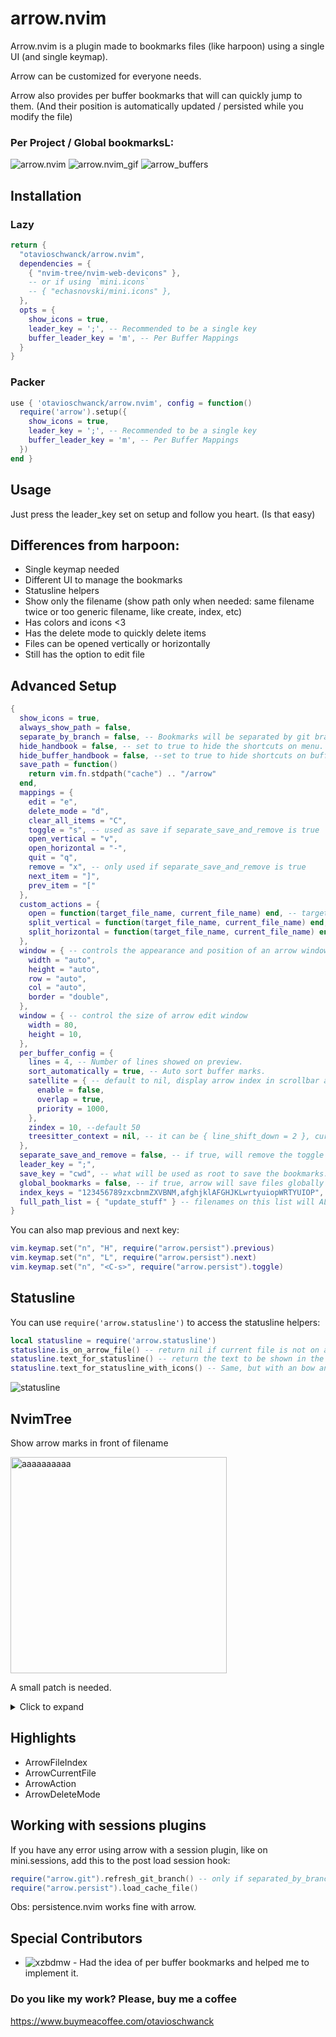 # arrow.nvim

Arrow.nvim is a plugin made to bookmarks files (like harpoon) using a single UI (and single keymap). 

Arrow can be customized for everyone needs.

Arrow also provides per buffer bookmarks that will can quickly jump to them. (And their position is automatically updated / persisted while you modify the file)

### Per Project / Global bookmarksL:
![arrow.nvim](https://i.imgur.com/mPdSC5s.png)
![arrow.nvim_gif](https://i.imgur.com/LcvG406.gif)
![arrow_buffers](https://i.imgur.com/Lll9YvY.gif)

## Installation

### Lazy

```lua
return {
  "otavioschwanck/arrow.nvim",
  dependencies = {
    { "nvim-tree/nvim-web-devicons" },
    -- or if using `mini.icons`
    -- { "echasnovski/mini.icons" },
  },
  opts = {
    show_icons = true,
    leader_key = ';', -- Recommended to be a single key
    buffer_leader_key = 'm', -- Per Buffer Mappings
  }
}
```

### Packer

```lua
use { 'otavioschwanck/arrow.nvim', config = function()
  require('arrow').setup({
    show_icons = true,
    leader_key = ';', -- Recommended to be a single key
    buffer_leader_key = 'm', -- Per Buffer Mappings
  })
end }
```

## Usage

Just press the leader_key set on setup and follow you heart. (Is that easy)

## Differences from harpoon:

- Single keymap needed
- Different UI to manage the bookmarks
- Statusline helpers
- Show only the filename (show path only when needed: same filename twice or too generic filename, like create, index, etc)
- Has colors and icons <3
- Has the delete mode to quickly delete items
- Files can be opened vertically or horizontally
- Still has the option to edit file

## Advanced Setup

```lua
{
  show_icons = true,
  always_show_path = false,
  separate_by_branch = false, -- Bookmarks will be separated by git branch
  hide_handbook = false, -- set to true to hide the shortcuts on menu.
  hide_buffer_handbook = false, --set to true to hide shortcuts on buffer menu
  save_path = function()
    return vim.fn.stdpath("cache") .. "/arrow"
  end,
  mappings = {
    edit = "e",
    delete_mode = "d",
    clear_all_items = "C",
    toggle = "s", -- used as save if separate_save_and_remove is true
    open_vertical = "v",
    open_horizontal = "-",
    quit = "q",
    remove = "x", -- only used if separate_save_and_remove is true
    next_item = "]",
    prev_item = "["
  },
  custom_actions = {
    open = function(target_file_name, current_file_name) end, -- target_file_name = file selected to be open, current_file_name = filename from where this was called
    split_vertical = function(target_file_name, current_file_name) end,
    split_horizontal = function(target_file_name, current_file_name) end,
  },
  window = { -- controls the appearance and position of an arrow window (see nvim_open_win() for all options)
    width = "auto",
    height = "auto",
    row = "auto",
    col = "auto",
    border = "double",
  },
  window = { -- control the size of arrow edit window
    width = 80,
    height = 10,
  },
  per_buffer_config = {
    lines = 4, -- Number of lines showed on preview.
    sort_automatically = true, -- Auto sort buffer marks.
    satellite = { -- default to nil, display arrow index in scrollbar at every update
      enable = false,
      overlap = true,
      priority = 1000,
    },
    zindex = 10, --default 50
    treesitter_context = nil, -- it can be { line_shift_down = 2 }, currently not usable, for detail see https://github.com/otavioschwanck/arrow.nvim/pull/43#issue-2236320268
  },
  separate_save_and_remove = false, -- if true, will remove the toggle and create the save/remove keymaps.
  leader_key = ";",
  save_key = "cwd", -- what will be used as root to save the bookmarks. Can be also `git_root` and `git_root_bare`.
  global_bookmarks = false, -- if true, arrow will save files globally (ignores separate_by_branch)
  index_keys = "123456789zxcbnmZXVBNM,afghjklAFGHJKLwrtyuiopWRTYUIOP", -- keys mapped to bookmark index, i.e. 1st bookmark will be accessible by 1, and 12th - by c
  full_path_list = { "update_stuff" } -- filenames on this list will ALWAYS show the file path too.
}
```

You can also map previous and next key:

```lua
vim.keymap.set("n", "H", require("arrow.persist").previous)
vim.keymap.set("n", "L", require("arrow.persist").next)
vim.keymap.set("n", "<C-s>", require("arrow.persist").toggle)
```


## Statusline

You can use `require('arrow.statusline')` to access the statusline helpers:

```lua
local statusline = require('arrow.statusline')
statusline.is_on_arrow_file() -- return nil if current file is not on arrow.  Return the index if it is.
statusline.text_for_statusline() -- return the text to be shown in the statusline (the index if is on arrow or "" if not)
statusline.text_for_statusline_with_icons() -- Same, but with an bow and arrow icon ;D
```

![statusline](https://i.imgur.com/v7Rvagj.png)

## NvimTree
Show arrow marks in front of filename

<img width="346" alt="aaaaaaaaaa" src="https://github.com/xzbdmw/arrow.nvim/assets/97848247/5357e7ce-8ec7-4e43-a0cf-0856240bbb9f">


A small patch is needed.
<details>
  <summary>Click to expand</summary>

  In `nvim-tree.lua/lua/nvim-tree/renderer/builder.lua`
change function `formate_line` to
```lua
function Builder:format_line(indent_markers, arrows, icon, name, node)
  local added_len = 0
  local function add_to_end(t1, t2)
    if not t2 then
      return
    end
    for _, v in ipairs(t2) do
      if added_len > 0 then
        table.insert(t1, { str = M.opts.renderer.icons.padding })
      end
      table.insert(t1, v)
    end

    -- first add_to_end don't need padding
    -- hence added_len is calculated at the end to be used next time
    added_len = 0
    for _, v in ipairs(t2) do
      added_len = added_len + #v.str
    end
  end

  local line = { indent_markers, arrows }

  local arrow_index = 1
  local arrow_filenames = vim.g.arrow_filenames
  if arrow_filenames then
    for i, filename in ipairs(arrow_filenames) do
      if string.sub(node.absolute_path, -#filename) == filename then
        local statusline = require "arrow.statusline"
        arrow_index = statusline.text_for_statusline(_, i)
        line[1].str = string.sub(line[1].str, 1, -3)
        line[2].str = "(" .. arrow_index .. ") "
        line[2].hl = { "ArrowFileIndex" }
        break
      end
    end
  end

  add_to_end(line, { icon })

  for i = #M.decorators, 1, -1 do
    add_to_end(line, M.decorators[i]:icons_before(node))
  end

  add_to_end(line, { name })

  for i = #M.decorators, 1, -1 do
    add_to_end(line, M.decorators[i]:icons_after(node))
  end

  return line
end
```

</details>

## Highlights

- ArrowFileIndex
- ArrowCurrentFile
- ArrowAction
- ArrowDeleteMode

## Working with sessions plugins

If you have any error using arrow with a session plugin,
like on mini.sessions, add this to the post load session hook:

```lua
require("arrow.git").refresh_git_branch() -- only if separated_by_branch is true
require("arrow.persist").load_cache_file()
```

Obs: persistence.nvim works fine with arrow.

## Special Contributors

- ![xzbdmw](https://github.com/xzbdmw) - Had the idea of per buffer bookmarks and
helped me to implement it.

### Do you like my work? Please, buy me a coffee

https://www.buymeacoffee.com/otavioschwanck
